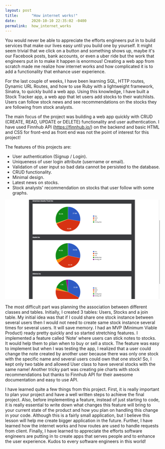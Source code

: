 ```yaml
---
layout: post
title:      "How internet works!"
date:       2020-10-10 22:35:02 -0400
permalink:  how_internet_works
---
```



You would never be able to appreciate the efforts engineers put in to build services that make our lives easy until you build one by yourself. It might seem trivial that we click on a button and something shows up, maybe it's our Facebook posts, bank accounts, or even a uber ride but the work that engineers put in to make it happen is enormous! Creating a web app from scratch made me realize how internet works and how complicated it is to add a functionality that enhance user experience.
 

For the last couple of weeks, I have been learning SQL, HTTP routes, Dynamic URL Routes, and how to use Ruby with a lightweight framework, Sinatra, to quickly build a web app. Using this knowledge, I have built a Stock Tracker app, a web app that let users add stocks to their watchlists. Users can follow stock news and see recommendations on the stocks they are following from stock analysts. 

The main focus of the project was building a web app quickly with CRUD (CREATE, READ, UPDATE or DELETE) functionality and user authentication. I have used Finnhub API (https://finnhub.io/) on the backend and basic HTML and CSS for front-end as front end was not the point of interest for this project! 

The features of this projects are:

* User authentication (Signup / Login).
* Uniqueness of user login attribute (username or email).
* Validation of user input so bad data cannot be persisted to the database.
* CRUD functionality.
* Minimal design.
* Latest news on stocks.
* Stock analysts' recommendation on stocks that user follow with some graphs.

![](https://github.com/muazzamnashat/stocktracker/blob/main/public/for%20blog.png)

The most difficult part was planning the association between different classes and tables. Initially, I created 3 tables: Users, Stocks and a join table. My initial idea was that if I could share one stock instance between several users then I would not need to create same stock instance several times for several users. It will save memory. I had an MVP (Minimum Viable Product) ready pretty quickly and so started stretching features. I implemented a feature called ‘Note’ where users can stick notes to stocks. It would help them to plan when to buy or sell a stock. The feature was easy to implement but when I was testing the app, I realized that a user could change the note created by another user because there was only one stock with the specific name and several users could own that one stock! So, I kept only two table and allowed User class to have several stocks with the same name! Another tricky part was creating pie charts with stock recommendations but thanks to Finnhub API for their awesome documentation and easy to use API.

I have learned quite a few things from this project. First, it is really important to plan your project and have a well written steps to achieve the final project. Also, before implementing a feature, instead of just starting to code, it is really essential to write down what changes this feature will bring to your current state of the product and how you plan on handling this change in your code. Although this is a fairly small application, but I believe this lesson will help me create bigger application in the future. Further, I have learned how the internet works and how routes are used to handle requests from client. Finally, I have learned to appreciate the efforts software engineers are putting in to create apps that serves people and to enhance the user experience. Kudos to every software engineers in this world!

